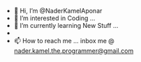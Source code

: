 - 👋 Hi, I’m @NaderKamelAponar
- 👀 I’m interested in Coding  ...
- 🌱 I’m currently learning New Stuff ...
- <!--- 💞️ I’m looking to collaborate on ... --->
- 📫 How to reach me ... inbox me @ nader.kamel.the.programmer@gmail.com

<!---
naderkamelaponar/naderkamelaponar is a ✨ special ✨ repository because its `README.md` (this file) appears on your GitHub profile.
You can click the Preview link to take a look at your changes.
--->

